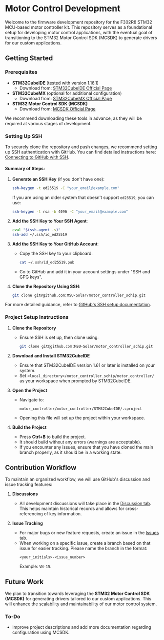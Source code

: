 # Motor Control Development

Welcome to the firmware development repository for the F302R8 STM32 MCU-based motor controller kit. This repository serves as a foundational setup for developing motor control applications, with the eventual goal of transitioning to the STM32 Motor Control SDK (MCSDK) to generate drivers for our custom applications.

## Getting Started

### Prerequisites

- **STM32CubeIDE** (tested with version 1.16.1)
  - Download from: [STM32CubeIDE Official Page](https://www.st.com/en/development-tools/stm32cubeide.html#get-software)
- **STM32CubeMX** (optional for additional configuration)
  - Download from: [STM32CubeMX Official Page](https://www.st.com/content/st_com/en/stm32cubemx.html)
- **STM32 Motor Control SDK (MCSDK)**
  - Download from: [MCSDK Official Page](https://www.st.com/en/embedded-software/x-cube-mcsdk.html)

We recommend downloading these tools in advance, as they will be required at various stages of development.

### Setting Up SSH

To securely clone the repository and push changes, we recommend setting up SSH authentication with GitHub. You can find detailed instructions here: [Connecting to GitHub with SSH](https://docs.github.com/en/authentication/connecting-to-github-with-ssh).

#### Summary of Steps:

1. **Generate an SSH Key** (if you don't have one):
   ```bash
   ssh-keygen -t ed25519 -C "your_email@example.com"
   ```
   If you are using an older system that doesn't support `ed25519`, you can use:
   ```bash
   ssh-keygen -t rsa -b 4096 -C "your_email@example.com"
   ```

2. **Add the SSH Key to Your SSH Agent**:
   ```bash
   eval "$(ssh-agent -s)"
   ssh-add ~/.ssh/id_ed25519
   ```

3. **Add the SSH Key to Your GitHub Account**:
   - Copy the SSH key to your clipboard:
     ```bash
     cat ~/.ssh/id_ed25519.pub
     ```
   - Go to GitHub and add it in your account settings under "SSH and GPG keys".

4. **Clone the Repository Using SSH**:
   ```bash
   git clone git@github.com:MSU-Solar/motor_controller_schip.git
   ```

For more detailed guidance, refer to [GitHub's SSH setup documentation](https://docs.github.com/en/authentication/connecting-to-github-with-ssh).

### Project Setup Instructions

1. **Clone the Repository**
   - Ensure SSH is set up, then clone using:
     ```bash
     git clone git@github.com:MSU-Solar/motor_controller_schip.git
     ```

2. **Download and Install STM32CubeIDE**
   - Ensure that STM32CubeIDE version 1.61 or later is installed on your system.
   - Set `<local_directory>/motor_controller_schip/motor_controller/` as your workspace when prompted by STM32CubeIDE.

3. **Open the Project**
   - Navigate to:
     ```
     motor_controller/motor_controller/STM32CubeIDE/.cproject
     ```
   - Opening this file will set up the project within your workspace.

4. **Build the Project**
   - Press **Ctrl+B** to build the project.
   - It should build without any errors (warnings are acceptable).
   - If you encounter any issues, ensure that you have cloned the main branch properly, as it should be in a working state.

## Contribution Workflow

To maintain an organized workflow, we will use GitHub's discussion and issue tracking features:

1. **Discussions**
   - All development discussions will take place in the [Discussion tab](https://github.com/MSU-Solar/motor_controller_schip/discussions). This helps maintain historical records and allows for cross-referencing of key information.

2. **Issue Tracking**
   - For major bugs or new feature requests, create an issue in the [Issues tab](https://github.com/MSU-Solar/motor_controller_schip/issues).
   - When working on a specific issue, create a branch based on that issue for easier tracking. Please name the branch in the format:
     ```
     <your_initials>-<issue_number>
     ```
     Example: `VN-15`.

## Future Work

We plan to transition towards leveraging the **STM32 Motor Control SDK (MCSDK)** for generating drivers tailored to our custom applications. This will enhance the scalability and maintainability of our motor control system.

### To-Do

- Improve project descriptions and add more documentation regarding configuration using MCSDK.
